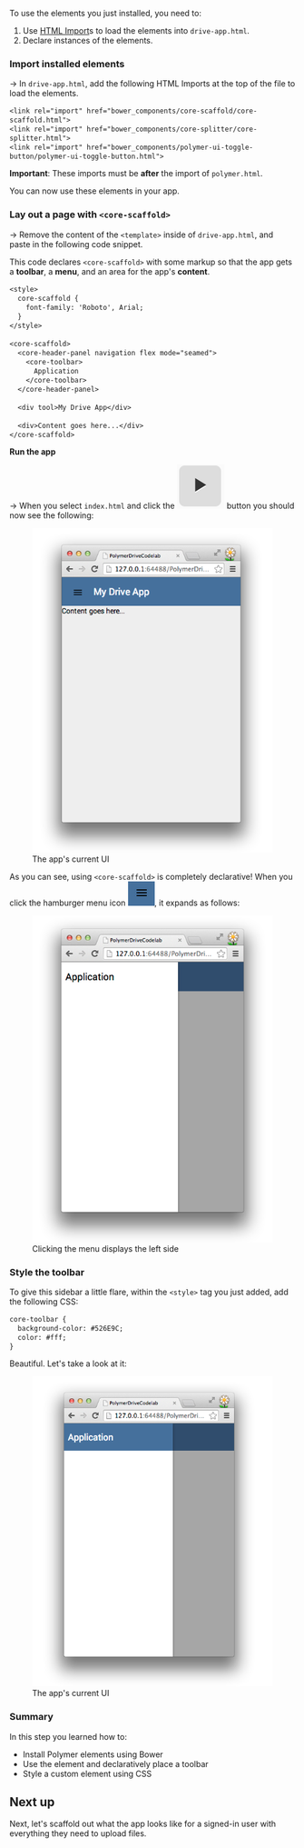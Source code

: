 <toc-element></toc-element>

To use the elements you just installed, you need to:

1. Use [HTML Import](http://www.polymer-project.org/platform/html-imports.html)s
to load the elements into `drive-app.html`.
2. Declare instances of the elements.


### Import installed elements

&rarr; In `drive-app.html`, add the following HTML Imports
at the top of the file to load the elements.

    <link rel="import" href="bower_components/core-scaffold/core-scaffold.html">
    <link rel="import" href="bower_components/core-splitter/core-splitter.html">
    <link rel="import" href="bower_components/polymer-ui-toggle-button/polymer-ui-toggle-button.html">

**Important**: These imports must be **after** the import of `polymer.html`.

You can now use these elements in your app.

### Lay out a page with `<core-scaffold>`

&rarr; Remove the content of the `<template>` inside of `drive-app.html`,
and paste in the following code snippet.

This code declares `<core-scaffold>` with some markup
so that the app gets a **toolbar**, a **menu**,
and an area for the app's **content**.

    <style>
      core-scaffold {
        font-family: 'Roboto', Arial;
      }
    </style>

    <core-scaffold>
      <core-header-panel navigation flex mode="seamed">
        <core-toolbar>
          Application
        </core-toolbar>
      </core-header-panel>
  
      <div tool>My Drive App</div>
  
      <div>Content goes here...</div>
    </core-scaffold>

**Run the app**

&rarr; When you select `index.html` and click the <img src="img/runbutton.png" class="icon"> button you should now see the following:

<figure>
  <img src="img/image_21.png"/>
  <figcaption>The app's current UI</figcaption>
</figure>

As you can see, using `<core-scaffold>` is completely declarative!
When you click the hamburger menu icon
<img src="img/image_22.png"/>, it expands as follows:

<figure>
  <img src="img/image_23.png"/>
  <figcaption>Clicking the menu displays the left side</figcaption>
</figure>

### Style the toolbar

To give this sidebar a little flare, within the `<style>` tag you just added,
add the following CSS:

    core-toolbar {
      background-color: #526E9C; 
      color: #fff;
    }

Beautiful. Let's take a look at it:

<figure>
  <img src="img/image_24.png"/>
  <figcaption>The app's current UI</figcaption>
</figure>


### Summary

In this step you learned how to:

* Install Polymer elements using Bower
* Use the element and declaratively place a toolbar
* Style a custom element using CSS


## Next up

Next, let's scaffold out what the app looks like for a signed-in user with everything they need to upload files.
